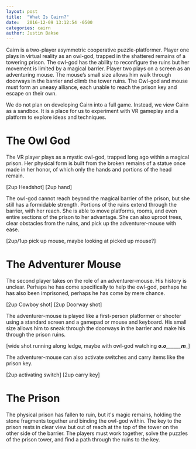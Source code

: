 ```yaml
---
layout: post
title:  "What Is Cairn?"
date:   2016-12-09 13:12:54 -0500
categories: cairn
author: Justin Bakse
---
```


Cairn is a two-player asymmetric cooperative puzzle-platformer. Player one plays in virtual reality as an owl-god, trapped in the shattered remains of a towering prison.
The owl-god has the ability to reconfigure the ruins but her movement is limited by a magical barrier. Player two plays on a screen as an adventuring mouse. The mouse’s small size allows him walk through doorways in the barrier and climb the tower ruins. The Owl-god and mouse must form an uneasy alliance, each unable to reach the prison key and escape on their own.

We do not plan on developing Cairn into a full game. Instead, we view Cairn as a sandbox. It is a place for us to experiment with VR gameplay and a platform to explore ideas and techniques.

# The Owl God
The VR player plays as a mystic owl-god, trapped long ago within a magical prison. Her physical form is built from the broken remains of a statue once made in her honor, of which only the hands and portions of the head remain.

[2up Headshot]
[2up hand]

The owl-god cannot reach beyond the magical barrier of the prison, but she still has a formidable strength. Portions of the ruins extend through the barrier, with her reach. She is able to move platforms, rooms, and even entire sections of the prison to her advantage. She can also uproot trees, clear obstacles from the ruins, and pick up the adventurer-mouse with ease.

[2up/1up pick up mouse, maybe looking at picked up mouse?]

# The Adventurer Mouse
The second player takes on the role of an adventurer-mouse. His history is unclear. Perhaps he has come specifically to help the owl-god, perhaps he has also been imprisoned, perhaps he has come by mere chance.

[2up Cowboy shot]
[2up Doorway shot]

The adventurer-mouse is played like a first-person platformer or shooter using a standard screen and a gamepad or mouse and keyboard. His small size allows him to sneak through the doorways in the barrier and make his through the prison ruins.

[wide shot running along ledge, maybe with owl-god watching  ___o.o______m____]

The adventurer-mouse can also activate switches and carry items like the prison key.

[2up activating switch]
[2up carry key]



# The Prison

The physical prison has fallen to ruin, but it's magic remains, holding the stone fragments together and binding the owl-god within. The key to the prison rests in clear view but out of reach at the top of the tower on the other side of the barrier. The players must work together, solve the puzzles of the prison tower, and find a path through the ruins to the key.
